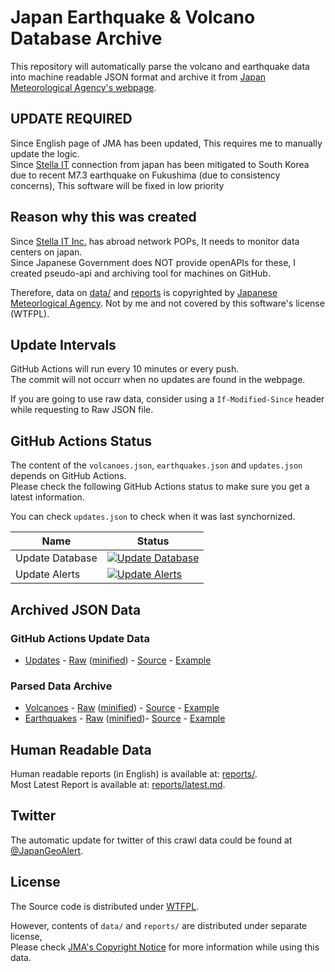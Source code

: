 # Japan Earthquake & Volcano Database Archive
This repository will automatically parse the volcano and earthquake data into machine readable JSON format and archive it from [Japan Meteorological Agency's webpage](https://www.jma.go.jp/jma/indexe.html).  

## UPDATE REQUIRED
Since English page of JMA has been updated, This requires me to manually update the logic.  
Since [Stella IT](https://stella-it.com) connection from japan has been mitigated to South Korea due to recent M7.3 earthquake on Fukushima (due to consistency concerns), This software will be fixed in low priority

## Reason why this was created
Since [Stella IT Inc.](https://stella-it.com) has abroad network POPs, It needs to monitor data centers on japan.  
Since Japanese Government does NOT provide openAPIs for these, I created pseudo-api and archiving tool for machines on GitHub.  

Therefore, data on [data/](data/) and [reports](reports/) is copyrighted by [Japanese Meteorlogical Agency](https://www.jma.go.jp/jma/indexe.html). Not by me and not covered by this software's license (WTFPL).  

## Update Intervals
GitHub Actions will run every 10 minutes or every push.  
The commit will not occurr when no updates are found in the webpage.  
  
If you are going to use raw data, consider using a `If-Modified-Since` header while requesting to Raw JSON file.  

## GitHub Actions Status
The content of the `volcanoes.json`, `earthquakes.json` and `updates.json` depends on GitHub Actions.  
Please check the following GitHub Actions status to make sure you get a latest information.  

You can check `updates.json` to check when it was last synchornized.  

| Name                      | Status                                                                                                         |
|---------------------------|----------------------------------------------------------------------------------------------------------------|
| Update Database           | [![Update Database](https://github.com/Alex4386/jp-earthquake-volcano-archive/workflows/Update%20Database/badge.svg)](https://github.com/Alex4386/jp-earthquake-volcano-archive/actions?query=workflow%3A%22Update+Database%22) |
| Update Alerts             | [![Update Alerts](https://github.com/Alex4386/jp-earthquake-volcano-archive/workflows/Update%20Alerts/badge.svg)](https://github.com/Alex4386/jp-earthquake-volcano-archive/actions?query=workflow%3A%22Update+Alerts%22) |

## Archived JSON Data
### GitHub Actions Update Data
* [Updates](data/updates.json) - [Raw](https://raw.githubusercontent.com/Alex4386/jp-earthquake-volcano-archive/main/data/updates.json) ([minified](https://raw.githubusercontent.com/Alex4386/jp-earthquake-volcano-archive/main/data/updates.min.json)) - [Source](https://www.jma.go.jp/en/volcano/) - [Example](DATA_FORMAT.md#Updates)

### Parsed Data Archive
* [Volcanoes](data/volcanoes.json) - [Raw](https://raw.githubusercontent.com/Alex4386/jp-earthquake-volcano-archive/main/data/volcanoes.json) ([minified](https://raw.githubusercontent.com/Alex4386/jp-earthquake-volcano-archive/main/data/volcanoes.min.json)) - [Source](https://www.jma.go.jp/en/volcano/) - [Example](DATA_FORMAT.md#Volcanoes)
* [Earthquakes](data/earthquakes.json) - [Raw](https://raw.githubusercontent.com/Alex4386/jp-earthquake-volcano-archive/main/data/earthquakes.json) ([minified](https://raw.githubusercontent.com/Alex4386/jp-earthquake-volcano-archive/main/data/earthquakes.min.json))- [Source](https://www.jma.go.jp/en/quake/quake_singendo_index.html)  - [Example](DATA_FORMAT.md#Earthquakes)

## Human Readable Data
Human readable reports (in English) is available at: [reports/](reports/).  
Most Latest Report is available at: [reports/latest.md](reports/latest.md).

## Twitter
The automatic update for twitter of this crawl data could be found at [@JapanGeoAlert](https://twitter.com/JapanGeoAlert).  

## License
The Source code is distributed under [WTFPL](LICENSE).  
  
However, contents of `data/` and `reports/` are distributed under separate license,  
Please check [JMA's Copyright Notice](https://www.jma.go.jp/jma/en/copyright.html) for more information while using this data.  
